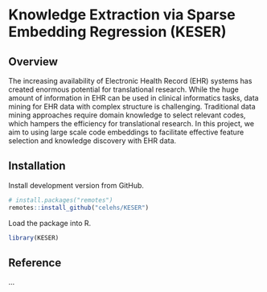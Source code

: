 Knowledge Extraction via Sparse Embedding Regression (KESER)
================

## Overview

The increasing availability of Electronic Health Record (EHR) systems
has created enormous potential for translational research. While the
huge amount of information in EHR can be used in clinical informatics
tasks, data mining for EHR data with complex structure is challenging.
Traditional data mining approaches require domain knowledge to select
relevant codes, which hampers the efficiency for translational research.
In this project, we aim to using large scale code embeddings to
facilitate effective feature selection and knowledge discovery with EHR
data.

## Installation

Install development version from GitHub.

``` r
# install.packages("remotes")
remotes::install_github("celehs/KESER")
```

Load the package into R.

``` r
library(KESER)
```

## Reference

…
